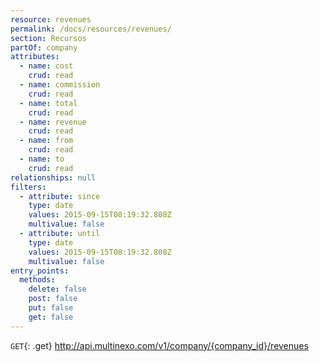 ```yaml
---
resource: revenues
permalink: /docs/resources/revenues/
section: Recursos
partOf: company
attributes:
  - name: cost
    crud: read
  - name: commission
    crud: read
  - name: total
    crud: read
  - name: revenue
    crud: read
  - name: from
    crud: read
  - name: to
    crud: read
relationships: null
filters:
  - attribute: since
    type: date
    values: 2015-09-15T08:19:32.808Z
    multivalue: false
  - attribute: until
    type: date
    values: 2015-09-15T08:19:32.808Z
    multivalue: false
entry_points:
  methods:
    delete: false
    post: false
    put: false
    get: false
---
```


`GET`{: .get} http://api.multinexo.com/v1/company/{company_id}/revenues
